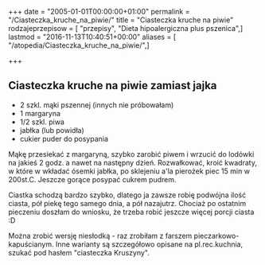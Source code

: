 +++
date = "2005-01-01T00:00:00+01:00"
permalink = "/Ciasteczka_kruche_na_piwie/"
title = "Ciasteczka kruche na piwie"
rodzajeprzepisow = [ "przepisy", "Dieta hipoalergiczna plus pszenica",]
lastmod = "2016-11-13T10:40:51+00:00"
aliases = [ "/atopedia/Ciasteczka_kruche_na_piwie/",]

+++

Ciasteczka kruche na piwie zamiast jajka
----------------------------------------

-   2 szkl. mąki pszennej (innych nie próbowałam)
-   1 margaryna
-   1/2 szkl. piwa
-   jabłka (lub powidła)
-   cukier puder do posypania

Mąkę przesiekać z margaryną, szybko zarobić piwem i wrzucić do lodówki na jakieś 2 godz. a nawet na następny dzień. Rozwałkować, kroić kwadraty, w które w wkładać ósemki jabłka, po sklejeniu a'la pierożek piec 15 min w 200st.C. Jeszcze gorące posypać cukrem pudrem.

Ciastka schodzą bardzo szybko, dlatego ja zawsze robię podwójna ilość ciasta, pół piekę tego samego dnia, a pół nazajutrz. Chociaż po ostatnim pieczeniu doszłam do wniosku, że trzeba robić jeszcze więcej porcji ciasta :D

Można zrobić wersję niesłodką - raz zrobiłam z farszem pieczarkowo-kapuścianym. Inne warianty są szczegółowo opisane na pl.rec.kuchnia, szukać pod hasłem "ciasteczka Kruszyny".
